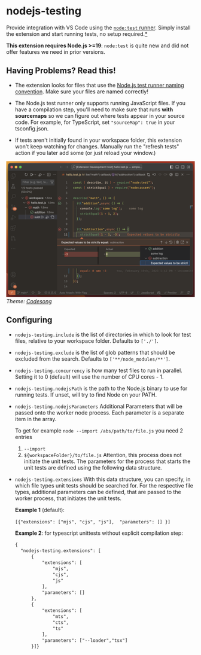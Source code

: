 # nodejs-testing

Provide integration with VS Code using the [`node:test` runner](https://nodejs.org/api/test.html). Simply install the extension and start running tests, no setup required.[\*](#having-problems-read-this)

**This extension requires Node.js >=19**: `node:test` is quite new and did not offer features we need in prior versions.

## Having Problems? Read this!

- The extension looks for files that use the [Node.js test runner naming convention](https://nodejs.org/api/test.html#test-runner-execution-model). Make sure your files are named correctly!

- The Node.js test runner only supports running JavaScript files. If you have a compilation step, you'll need to make sure that runs **with sourcemaps** so we can figure out where tests appear in your source code. For example, for TypeScript, set `"sourceMap": true` in your tsconfig.json.

- If tests aren't initially found in your workspace folder, this extension won't keep watching for changes. Manually run the "refresh tests" action if you later add some (or just reload your window.)

![](./screenshot.png)
_Theme: [Codesong](https://marketplace.visualstudio.com/items?itemName=connor4312.codesong)_

## Configuring

- `nodejs-testing.include` is the list of directories in which to look for test files, relative to your workspace folder. Defaults to `['./']`.
- `nodejs-testing.exclude` is the list of glob patterns that should be excluded from the search. Defaults to `['**/node_modules/**']`.
- `nodejs-testing.concurrency` is how many test files to run in parallel. Setting it to 0 (default) will use the number of CPU cores - 1.
- `nodejs-testing.nodejsPath` is the path to the Node.js binary to use for running tests. If unset, will try to find Node on your PATH.
- `nodejs-testing.nodejsParameters` Additional Parameters that will be passed onto the worker node process. Each parameter is a separate item in the array.

  To get for example `node --import /abs/path/to/file.js` you need 2 entries

  1.  `--import`
  2.  `${workspaceFolder}/to/file.js`
Attention, this process does not initiate the unit tests. The parameters for the process that starts the unit tests are defined using the following data structure.
- `nodejs-testing.extensions` With this data structure, you can specify, in which file types unit tests should be searched for. For the respective file types, additional parameters can be defined, that are passed to the worker process, that initiates the unit tests.

  **Example 1** (default):

  `[{"extensions": ["mjs", "cjs", "js"], 
      "parameters": [] }]`

  **Example 2**: for typescript unittests without explicit compilation step:

  ````
  {
    "nodejs-testing.extensions": [
        {
            "extensions": [
                "mjs",
                "cjs",
                "js"
            ],
            "parameters": []
        },
        {
            "extensions": [
                "mts",
                "cts",
                "ts"
            ],
            "parameters": ["--loader","tsx"]
        }]}
````

